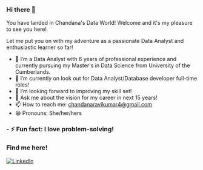 ### Hi there 👋

You have landed in Chandana's Data World! Welcome and it's my pleasure to see you here!

Let me put you on with my adventure as a passionate Data Analyst and enthusiastic learner so far!

- 🌱 I’m a Data Analyst with 6 years of professional experience and currently pursuing my Master's in Data Science from University of the Cumberlands.
- 🔭 I’m currently on look out for Data Analyst/Database developer full-time roles!
- 🤔 I’m looking forward to improving my skill set!
- 💬 Ask me about the vision for my career in next 15 years!
- 📫 How to reach me: [chandanaravikumar4@gmail.com](mailto:chandanaravikumar4@gmail.com)
- 😄 Pronouns: She/her/hers
### - ⚡ Fun fact: I love problem-solving!

### Find me here!

<a href="https://www.linkedin.com/in/chandana-ravikumar-825914bb/" target="_blank" >
  <img src="https://img.shields.io/badge/_-0077B5?logo=linkedin&style=social" alt="LinkedIn"> 
</a></br>


